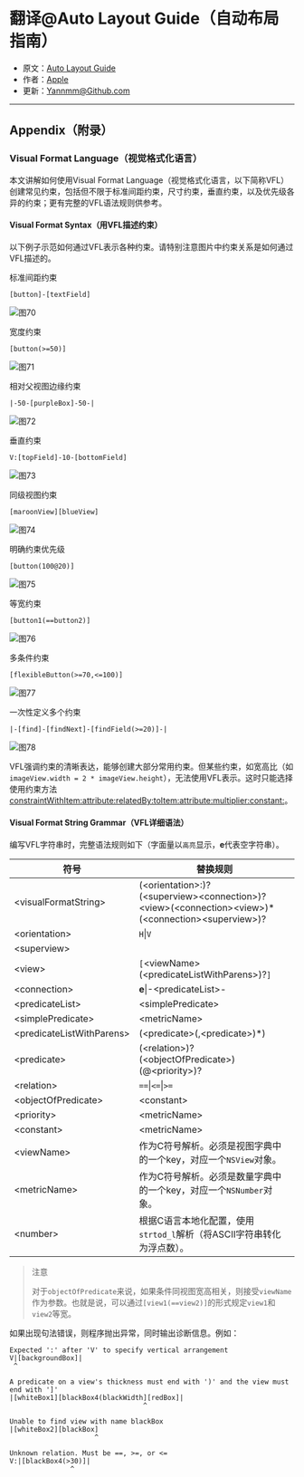 # 翻译@Auto Layout Guide（自动布局指南）

- 原文：[Auto Layout Guide](https://developer.apple.com/library/content/documentation/UserExperience/Conceptual/AutolayoutPG/index.html#//apple_ref/doc/uid/TP40010853)
- 作者：[Apple](https://developer.apple.com/library/content/navigation/)
- 更新：[Yannmm@Github.com](https://github.com/Yannmm/Auto-Layout-Guide-Chinese-Translation)

---

## Appendix（附录）

### Visual Format Language（视觉格式化语言）

本文讲解如何使用Visual Format Language（视觉格式化语言，以下简称VFL）创建常见约束，包括但不限于标准间距约束，尺寸约束，垂直约束，以及优先级各异的约束；更有完整的VFL语法规则供参考。

#### Visual Format Syntax（用VFL描述约束）

以下例子示范如何通过VFL表示各种约束。请特别注意图片中约束关系是如何通过VFL描述的。

标准间距约束

```
[button]-[textField]
```

![图70](http://ohqrsnfvu.bkt.clouddn.com/auto-layout-guide/%E5%9B%BE70.png)

宽度约束

```
[button(>=50)]
```

![图71](http://ohqrsnfvu.bkt.clouddn.com/auto-layout-guide/%E5%9B%BE71.png)

相对父视图边缘约束

```
|-50-[purpleBox]-50-|
```

![图72](http://ohqrsnfvu.bkt.clouddn.com/auto-layout-guide/%E5%9B%BE72.png)

垂直约束

```
V:[topField]-10-[bottomField]
```

![图73](http://ohqrsnfvu.bkt.clouddn.com/auto-layout-guide/%E5%9B%BE73.png)

同级视图约束

```
[maroonView][blueView]
```

![图74](http://ohqrsnfvu.bkt.clouddn.com/auto-layout-guide/%E5%9B%BE74.png)

明确约束优先级

```
[button(100@20)]
```

![图75](http://ohqrsnfvu.bkt.clouddn.com/auto-layout-guide/%E5%9B%BE75.png)

等宽约束

```
[button1(==button2)]
```

![图76](http://ohqrsnfvu.bkt.clouddn.com/auto-layout-guide/%E5%9B%BE76.png)

多条件约束

```
[flexibleButton(>=70,<=100)]
```

![图77](http://ohqrsnfvu.bkt.clouddn.com/auto-layout-guide/%E5%9B%BE77.png)

一次性定义多个约束

```
|-[find]-[findNext]-[findField(>=20)]-|
```

![图78](http://ohqrsnfvu.bkt.clouddn.com/auto-layout-guide/%E5%9B%BE78.png)

VFL强调约束的清晰表达，能够创建大部分常用约束。但某些约束，如宽高比（如`imageView.width = 2 * imageView.height`），无法使用VFL表示。这时只能选择使用约束方法[constraintWithItem:attribute:relatedBy:toItem:attribute:multiplier:constant:](https://developer.apple.com/documentation/appkit/nslayoutconstraint/1526954-constraintwithitem)。


#### Visual Format String Grammar（VFL详细语法）

编写VFL字符串时，完整语法规则如下（字面量以`高亮`显示，**e**代表空字符串）。

符号  | 替换规则
------------- | -------------
\<visualFormatString\>  | (\<orientation\>:)? <br>(\<superview\>\<connection\>)?<br>\<view\>(\<connection\>\<view\>)*<br>(\<connection\>\<superview\>)?
\<orientation\>  | `H`\|`V`
\<superview\>  | |
\<view\>  | `[`\<viewName\>(\<predicateListWithParens\>)?`]`
\<connection\>  | **e**\|-\<predicateList\>-|-
\<predicateList\>  | \<simplePredicate\>|\<predicateListWithParens\>
\<simplePredicate\>  | \<metricName\>|\<positiveNumber\>
\<predicateListWithParens\>  | (\<predicate\>(,\<predicate\>)\*)
\<predicate\>  | (\<relation\>)?(\<objectOfPredicate\>)(@\<priority\>)?
\<relation\>  | `==`\|`<=`\|`>=`
\<objectOfPredicate\>  | \<constant\>|\<viewName\> (see note)
\<priority\>  | \<metricName\>|\<number\>
\<constant\>  | \<metricName\>|\<number\>
\<viewName\>  | 作为C符号解析。必须是视图字典中的一个key，对应一个`NSView`对象。
\<metricName\>  | 作为C符号解析。必须是数量字典中的一个key，对应一个`NSNumber`对象。
\<number\>  | 根据C语言本地化配置，使用`strtod_l`解析（将ASCII字符串转化为浮点数）。

>注意
>
>对于`objectOfPredicate`来说，如果条件同视图宽高相关，则接受`viewName`作为参数。也就是说，可以通过`[view1(==view2)]`的形式规定`view1`和`view2`等宽。


如果出现句法错误，则程序抛出异常，同时输出诊断信息。例如：

```
Expected ':' after 'V' to specify vertical arrangement
V|[backgroundBox]|
 ^
 
A predicate on a view's thickness must end with ')' and the view must end with ']'
|[whiteBox1][blackBox4(blackWidth][redBox]|
                                 ^
 
Unable to find view with name blackBox
|[whiteBox2][blackBox]
                     ^
 
Unknown relation. Must be ==, >=, or <=
V:|[blackBox4(>30)]|
               ^
```
